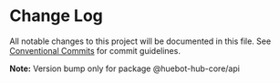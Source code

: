 # Change Log

All notable changes to this project will be documented in this file.
See [Conventional Commits](https://conventionalcommits.org) for commit guidelines.

**Note:** Version bump only for package @huebot-hub-core/api
